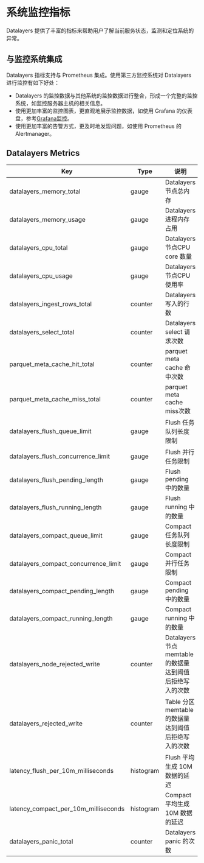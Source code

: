 # 系统监控指标

Datalayers 提供了丰富的指标来帮助用户了解当前服务状态，监测和定位系统的异常。

## 与监控系统集成 ​

Datalayers 指标支持与 Prometheus 集成。使用第三方监控系统对 Datalayers 进行监控有如下好处：

* Datalayers 的监控数据与其他系统的监控数据进行整合，形成一个完整的监控系统，如监控服务器主机的相关信息。
* 使用更加丰富的监控图表，更直观地展示监控数据，如使用 Grafana 的仪表盘，参考[Grafana监控](./system-monitor-grafana.md)。
* 使用更加丰富的告警方式，更及时地发现问题，如使用 Prometheus 的 Alertmanager。

## Datalayers Metrics

| Key                                        | Type             |  说明                             |
| -------------------------------------------| ---------------- | -------------------------------- |
| datalayers_memory_total                    | gauge            | Datalayers 节点总内存              |
| datalayers_memory_usage                    | gauge            | Datalayers 进程内存占用            |
| datalayers_cpu_total                       | gauge            | Datalayers 节点CPU core 数量       |
| datalayers_cpu_usage                       | gauge            | Datalayers 节点CPU 使用率          |
| datalayers_ingest_rows_total               | counter          | Datalayers 写入的行数              |
| datalayers_select_total                    | counter          | Datalayers select 请求次数         |
| parquet_meta_cache_hit_total               | counter          | parquet meta cache 命中次数         |
| parquet_meta_cache_miss_total              | counter          | parquet meta cache miss次数        |
| datalayers_flush_queue_limit               | gauge            | Flush 任务队列长度限制               |
| datalayers_flush_concurrence_limit         | gauge            | Flush 并行任务限制                  |
| datalayers_flush_pending_length            | gauge            | Flush pending 中的数量              |
| datalayers_flush_running_length            | gauge            | Flush running 中的数量              |
| datalayers_compact_queue_limit             | gauge            | Compact 任务队列长度限制              |
| datalayers_compact_concurrence_limit       | gauge            | Compact 并行任务限制                 |
| datalayers_compact_pending_length          | gauge            | Compact pending 中的数量            |
| datalayers_compact_running_length          | gauge            | Compact running 中的数量            |
| datalayers_node_rejected_write           | counter          | Datalayers 节点 memtable 的数据量达到阈值后拒绝写入的次数 |
| datalayers_rejected_write                  | counter          | Table 分区 memtable 的数据量达到阈值后拒绝写入的次数 |
| latency_flush_per_10m_milliseconds         | histogram        | Flush 平均生成 10M 数据的延迟         |
| latency_compact_per_10m_milliseconds       | histogram        | Compact 平均生成 10M 数据的延迟       |
| datalayers_panic_total                     | counter          | Datalayers panic 的次数            |
